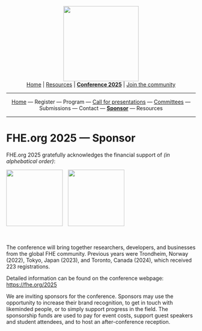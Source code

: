 <!-- Main header navigation -->
<p align="center">
  <img width="200" src="https://user-images.githubusercontent.com/5758427/180978488-db825482-5a58-4c7c-9589-c494a6f0be04.png"><br/>
  <a href="https://fhe-org.github.io">Home</a> | <a href="https://fhe-org.github.io/resources">Resources</a> | <b><a href="https://fhe-org.github.io/conferences/conference-2025/">Conference 2025</a></b> | <a href="https://fhe-org.github.io/community">Join the community</a>
</p>
<hr/>
<!-- /Main header navigation -->



<!-- Header conference 2025 links -->
<p align="center">
  <a href="https://fhe-org.github.io/conferences/conference-2025/">Home</a>
  —
  Register
  —
  Program
  —
  <a href="https://fhe-org.github.io/conferences/conference-2025/call-for-presentations">Call for presentations</a>
  —
  <a href="https://fhe-org.github.io/conferences/conference-2025/committees">Committees</a>
  —
  Submissions
  —
  Contact
  —
  <a href="https://fhe-org.github.io/conferences/conference-2025/sponsor"><b>Sponsor</b></a>
  —
  Resources
</p>
<hr/>
<!-- /Header conference 2025 links -->


# FHE.org 2025 — Sponsor

FHE.org 2025 gratefully acknowledges the financial support of <i>(in alphebatical order)</i>:

<span style="padding-right:10px"><a href="https://desilo.ai/"><img src="https://github.com/FHE-org/fhe-org.github.io/assets/37557436/fd3f8a34-c3c3-4f79-ae17-deb2cc93374f" width="150px"></a></span>
<span style="padding-right:10px"><a href="https://enveil.com/"><img src="https://github.com/FHE-org/fhe-org.github.io/assets/37557436/87f3007c-1721-490d-98d0-cea5d7e9f9fd" width="150px"></a></span>

<br>

The conference will bring together researchers, developers, and businesses from the global FHE community. Previous years were Trondheim, Norway (2022), Tokyo, Japan (2023), and Toronto, Canada (2024), which received 223 registrations.

Detailed information can be found on the conference webpage: https://fhe.org/2025

We are inviting sponsors for the conference. Sponsors may use the opportunity to increase their brand recognition, to get in touch with likeminded people, or to simply support progress in the field. The sponsorship funds are used to pay for event costs, support guest speakers and student attendees, and to host an after-conference reception.
